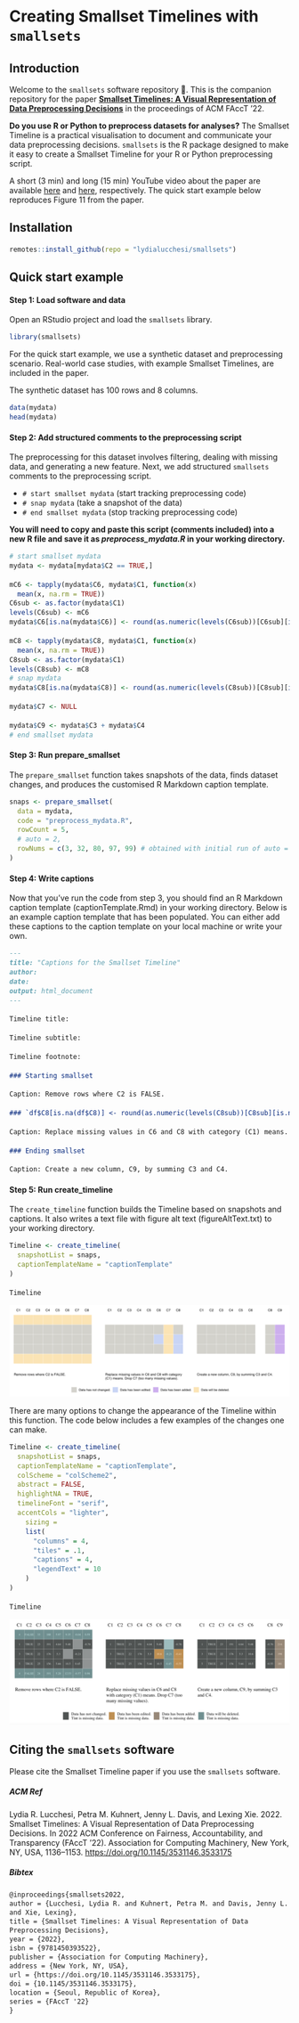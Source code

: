Creating Smallset Timelines with `smallsets`
================

## Introduction

Welcome to the `smallsets` software repository 👋. This is the companion
repository for the paper [**Smallset Timelines: A Visual Representation
of Data Preprocessing Decisions**](https://arxiv.org/abs/2206.04875) in
the proceedings of ACM FAccT ’22.

**Do you use R or Python to preprocess datasets for analyses?** The
Smallset Timeline is a practical visualisation to document and
communicate your data preprocessing decisions. `smallsets` is the R
package designed to make it easy to create a Smallset Timeline for your
R or Python preprocessing script.

A short (3 min) and long (15 min) YouTube video about the paper are
available [here](https://www.youtube.com/watch?v=_fpn02h3IUo) and
[here](https://www.youtube.com/watch?v=I_ksOv6rj1Y), respectively. The
quick start example below reproduces Figure 11 from the paper.

## Installation

``` r
remotes::install_github(repo = "lydialucchesi/smallsets")
```

## Quick start example

#### Step 1: Load software and data

Open an RStudio project and load the `smallsets` library.

``` r
library(smallsets)
```

For the quick start example, we use a synthetic dataset and
preprocessing scenario. Real-world case studies, with example Smallset
Timelines, are included in the paper.

The synthetic dataset has 100 rows and 8 columns.

``` r
data(mydata)
head(mydata)
```

#### Step 2: Add structured comments to the preprocessing script

The preprocessing for this dataset involves filtering, dealing with
missing data, and generating a new feature. Next, we add structured
`smallsets` comments to the preprocessing script.

-   `# start smallset mydata` (start tracking preprocessing code)
-   `# snap mydata` (take a snapshot of the data)
-   `# end smallset mydata` (stop tracking preprocessing code)

**You will need to copy and paste this script (comments included) into a
new R file and save it as *preprocess_mydata.R* in your working
directory.**

``` r
# start smallset mydata
mydata <- mydata[mydata$C2 == TRUE,]

mC6 <- tapply(mydata$C6, mydata$C1, function(x)
  mean(x, na.rm = TRUE))
C6sub <- as.factor(mydata$C1)
levels(C6sub) <- mC6
mydata$C6[is.na(mydata$C6)] <- round(as.numeric(levels(C6sub))[C6sub][is.na(mydata$C6)], 2)

mC8 <- tapply(mydata$C8, mydata$C1, function(x)
  mean(x, na.rm = TRUE))
C8sub <- as.factor(mydata$C1)
levels(C8sub) <- mC8
# snap mydata
mydata$C8[is.na(mydata$C8)] <- round(as.numeric(levels(C8sub))[C8sub][is.na(mydata$C8)], 2)

mydata$C7 <- NULL

mydata$C9 <- mydata$C3 + mydata$C4
# end smallset mydata
```

#### Step 3: Run prepare_smallset

The `prepare_smallset` function takes snapshots of the data, finds
dataset changes, and produces the customised R Markdown caption
template.

``` r
snaps <- prepare_smallset(
  data = mydata,
  code = "preprocess_mydata.R",
  rowCount = 5,
  # auto = 2,
  rowNums = c(3, 32, 80, 97, 99) # obtained with initial run of auto = 2 (optimisation model)
)
```

#### Step 4: Write captions

Now that you’ve run the code from step 3, you should find an R Markdown
caption template (captionTemplate.Rmd) in your working directory. Below
is an example caption template that has been populated. You can either
add these captions to the caption template on your local machine or
write your own.

``` markdown
---
title: "Captions for the Smallset Timeline"
author: 
date: 
output: html_document
---

Timeline title: 

Timeline subtitle: 

Timeline footnote: 

### Starting smallset

Caption: Remove rows where C2 is FALSE.

### `df$C8[is.na(df$C8)] <- round(as.numeric(levels(C8sub))[C8sub][is.na(df$C8)], 2)`

Caption: Replace missing values in C6 and C8 with category (C1) means. Drop C7 (too many missing values).

### Ending smallset

Caption: Create a new column, C9, by summing C3 and C4.
```

#### Step 5: Run create_timeline

The `create_timeline` function builds the Timeline based on snapshots
and captions. It also writes a text file with figure alt text
(figureAltText.txt) to your working directory.

``` r
Timeline <- create_timeline(
  snapshotList = snaps,
  captionTemplateName = "captionTemplate"
)

Timeline
```

![](man/figures/Timeline1.png)

There are many options to change the appearance of the Timeline within
this function. The code below includes a few examples of the changes one
can make.

``` r
Timeline <- create_timeline(
  snapshotList = snaps,
  captionTemplateName = "captionTemplate",
  colScheme = "colScheme2",
  abstract = FALSE,
  highlightNA = TRUE,
  timelineFont = "serif",
  accentCols = "lighter",
    sizing =
    list(
      "columns" = 4,
      "tiles" = .1,
      "captions" = 4,
      "legendText" = 10
    )
)

Timeline
```

![](man/figures/Timeline2.png)

## Citing the `smallsets` software

Please cite the Smallset Timeline paper if you use the `smallsets`
software.

##### ACM Ref

Lydia R. Lucchesi, Petra M. Kuhnert, Jenny L. Davis, and Lexing Xie.
2022. Smallset Timelines: A Visual Representation of Data Preprocessing
Decisions. In 2022 ACM Conference on Fairness, Accountability, and
Transparency (FAccT ’22). Association for Computing Machinery, New York,
NY, USA, 1136–1153. <https://doi.org/10.1145/3531146.3533175>

##### Bibtex

    @inproceedings{smallsets2022, 
    author = {Lucchesi, Lydia R. and Kuhnert, Petra M. and Davis, Jenny L. and Xie, Lexing}, 
    title = {Smallset Timelines: A Visual Representation of Data Preprocessing Decisions}, 
    year = {2022}, 
    isbn = {9781450393522}, 
    publisher = {Association for Computing Machinery}, 
    address = {New York, NY, USA}, 
    url = {https://doi.org/10.1145/3531146.3533175}, 
    doi = {10.1145/3531146.3533175}, 
    location = {Seoul, Republic of Korea}, 
    series = {FAccT '22}
    }
